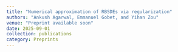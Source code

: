 ```yaml
---
title: "Numerical approximation of RBSDEs via regularization"
authors: "Ankush Agarwal, Emmanuel Gobet, and Yihan Zou"
venue: "Preprint available soon"
date: 2025-09-01
collection: publications
category: Preprints
---
```

